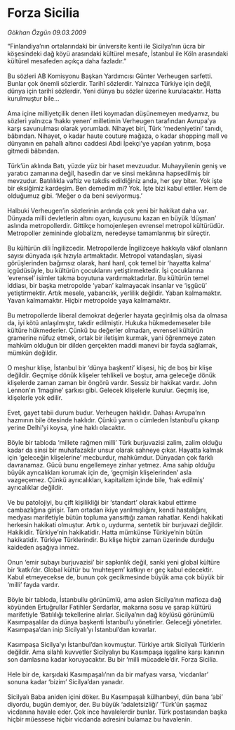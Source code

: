 # Forza Sicilia

*Gökhan Özgün 09.03.2009*

<div class="taraf_structure_2col_1zq">
<div class="margen_n">



 <p>“Finlandiya’nın ortalarındaki bir üniversite kenti ile Sicilya’nın ücra bir köşesindeki dağ köyü arasındaki kültürel mesafe, İstanbul ile Köln arasındaki kültürel mesafeden açıkça daha fazladır.” <br/><br/>Bu sözleri AB Komisyonu Başkan Yardımcısı Günter Verheugen sarfetti. Bunlar çok önemli sözlerdir. Tarihî sözlerdir. Yalnızca Türkiye için değil, dünya için tarihî sözlerdir. Yeni dünya bu sözler üzerine kurulacaktır. Hatta kurulmuştur bile... <br/><br/>Ama içine milliyetçilik denen illeti koymadan düşünemeyen medyamız, bu sözleri yalnızca ‘hakkı yenen’ milletimin Verheugen tarafından Avrupa’ya karşı savunulması olarak yorumladı. Nihayet biri, Türk ‘medeniyetini’ tanıdı, bâbından. Nihayet, o kadar haute couture mağaza, o kadar shopping mall ve dünyanın en pahallı altıncı caddesi Abdi İpekçi’ye yapılan yatırım, boşa gitmedi bâbından. <br/><br/>Türk’ün aklında Batı, yüzde yüz bir haset mevzuudur. Muhayyilenin geniş ve yaratıcı zamanına değil, hasedin dar ve sinsi mekânına hapsedilmiş bir mevzudur. Batılılıkla vaftiz ve takdis edildiğiniz anda, her şey biter. Yok işte bir eksiğimiz kardeşim. Ben demedim mi? Yok. İşte bizi kabul ettiler. Hem de olduğumuz gibi. ‘Meğer o da beni seviyormuş.’ <br/><br/>Halbuki Verheugen’in sözlerinin ardında çok yeni bir hakikat daha var. Dünyada milli devletlerin altını oyan, kuyusunu kazan en büyük ‘düşman’ aslında metropollerdir. Gittikçe homojenleşen evrensel metropol kültürüdür. Metropoller zemininde globalizm, neredeyse tamamlanmış bir süreçtir. <br/><br/>Bu kültürün dili İngilizcedir. Metropollerde İngilizceye hakkıyla vâkıf olanların sayısı dünyada ışık hızıyla artmaktadır. Metropol vatandaşları, siyasi görüşlerinden bağımsız olarak, harıl harıl, çok temel bir ‘hayatta kalma’ içgüdüsüyle, bu kültürün çocuklarını yetiştirmektedir. İşi çocuklarına ‘evrensel’ isimler takma boyutuna vardırmaktadırlar. Bu kültürün temel iddiası, bir başka metropolde ‘yaban’ kalmayacak insanlar ve ‘işgücü’ yetiştirmektir. Artık mesele, yabancılık, yerlilik değildir. Yaban kalmamaktır. Yavan kalmamaktır. Hiçbir metropolde yaya kalmamaktır. <br/><br/>Bu metropollerde liberal demokrat değerler hayata geçirilmiş olsa da olmasa da, iyi kötü anlaşılmıştır, takdir edilmiştir. Hukuka hükmedemeseler bile kültüre hükmederler. Çünkü bu değerler olmadan, evrensel kültürün gramerine nüfuz etmek, ortak bir iletişim kurmak, yani öğrenmeye zaten mahkûm olduğun bir dilden gerçekten maddi manevi bir fayda sağlamak, mümkün değildir. <br/><br/>O meşhur klişe, İstanbul bir ‘dünya başkenti’ klişesi, hiç de boş bir klişe değildir. Geçmişe dönük klişeler tehlikeli ve boştur, ama geleceğe dönük klişelerde zaman zaman bir öngörü vardır. Sessiz bir hakikat vardır. John Lennon’ın ‘Imagine’ şarkısı gibi. Gelecek klişelerle kurulur. Geçmiş ise, klişelerle yok edilir. <br/><br/>Evet, gayet tabii durum budur. Verheugen haklıdır. Dahası Avrupa’nın hazmının bile ötesinde haklıdır. Çünkü yarın o cümleden İstanbul’u çıkarıp yerine Delhi’yi koysa, yine haklı olacaktır. <br/><br/>Böyle bir tabloda ‘millete rağmen milli’ Türk burjuvazisi zalim, zalim olduğu kadar da sinsi bir muhafazakâr unsur olarak sahneye çıkar. Hayatta kalmak için ‘geleceğin klişelerine’ mecburdur, mahkûmdur. Dünyadan çok farklı davranamaz. Gücü bunu engellemeye zinhar yetmez. Ama sahip olduğu büyük ayrıcalıkları korumak için de, ‘geçmişin klişelerinden’ asla vazgeçemez. Çünkü ayrıcalıkları, kapitalizm içinde bile, ‘hak edilmiş’ ayrıcalıklar değildir. <br/><br/>Ve bu patolojiyi, bu çift kişilikliği bir ‘standart’ olarak kabul ettirme cambazlığına girişir. Tam ortadan ikiye yarılmışlığını, kendi hastalığını, medyası marifetiyle bütün topluma yansıttığı zaman rahatlar. Kendi hakikati herkesin hakikati olmuştur. Artık o, uydurma, sentetik bir burjuvazi değildir. Hakikidir. Türkiye’nin hakikatidir. Hatta mümkünse Türkiye’nin bütün hakikatidir. Türkiye Türklerindir. Bu klişe hiçbir zaman üzerinde durduğu kaideden aşağıya inmez. <br/><br/>Onun ‘emir subayı burjuvazisi’ bir sapkınlık değil, sanki yeni global kültüre bir ‘katkı’dır. Global kültür bu ‘muhteşem’ katkıyı er geç kabul edecektir. Kabul etmeyecekse de, bunun çok gecikmesinde büyük ama çok büyük bir ‘milli’ fayda vardır.<br/><br/>Böyle bir tabloda, İstanbullu görünümlü, ama aslen Sicilya’nın mafioza dağ köyünden Ertuğrullar Fatihler Serdarlar, makarna sosu ve şarap kültürü marifetiyle ‘Batılılığı tekellerine alırlar. Sicilya’nın dağ köylüsü görünümlü Kasımpaşalılar da dünya başkenti İstanbul’u yönetirler. Geleceği yönetirler. Kasımpaşa’dan inip Sicilyalı’yı İstanbul’dan kovarlar. <br/><br/>Kasımpaşa Sicilya’yı İstanbul’dan kovmuştur. Türkiye artık Sicilyalı Türklerin değildir. Ama silahlı kuvvetler Sicilyalıyı bu Kasımpaşa işgaline karşı kanının son damlasına kadar koruyacaktır. Bu bir ‘milli mücadele’dir. Forza Sicilia. <br/><br/>Hele bir de, karşıdaki Kasımpaşalı’nın da bir mafyası varsa, ‘vicdanlar’ sonuna kadar ‘bizim’ Sicilya’dan yanadır. <br/><br/>Sicilyalı Baba aniden içini döker. Bu Kasımpaşalı külhanbeyi, dün bana ‘abi’ diyordu, bugün demiyor, der. Bu büyük ‘adaletsizliği’ ‘Türk’ün şaşmaz vicdanına havale eder. Çok ince havalelerdir bunlar. Türk postasından başka hiçbir müessese hiçbir vicdanda adresini bulamaz bu havalenin.</p>
<br/>
<br/>
<br/>



<br/>


<div id="taraf_not">
</div>

</div>


</div>
